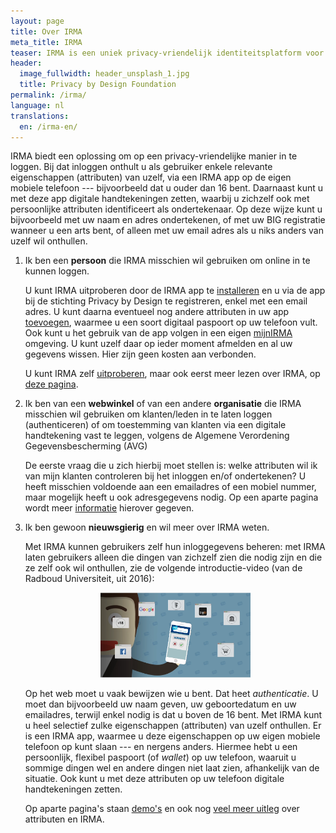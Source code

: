 ```yaml
---
layout: page
title: Over IRMA
meta_title: IRMA
teaser: IRMA is een uniek privacy-vriendelijk identiteitsplatform voor zowel authenticatie als ondertekening.
header:
  image_fullwidth: header_unsplash_1.jpg
  title: Privacy by Design Foundation
permalink: /irma/
language: nl
translations:
  en: /irma-en/
---
```


IRMA biedt een oplossing om op een privacy-vriendelijke manier in te
loggen. Bij dat inloggen onthult u als gebruiker enkele relevante
eigenschappen (attributen) van uzelf, via een IRMA app op de eigen
mobiele telefoon --- bijvoorbeeld dat u ouder dan 16 bent. Daarnaast
kunt u met deze app digitale handtekeningen zetten, waarbij u zichzelf
ook met persoonlijke attributen identificeert als ondertekenaar. Op
deze wijze kunt u bijvoorbeeld met uw naam en adres ondertekenen, of
met uw BIG registratie wanneer u een arts bent, of alleen met uw email
adres als u niks anders van uzelf wil onthullen.

 1. Ik ben een **persoon** die IRMA misschien wil gebruiken om online
    in te kunnen loggen.

    U kunt IRMA uitproberen door de IRMA app te
    [installeren](/download) en u via de app bij de stichting Privacy
    by Design te registreren, enkel met een email adres. U kunt daarna
    eventueel nog andere attributen in uw app [toevoegen](/uitgifte),
    waarmee u een soort digitaal paspoort op uw telefoon vult. Ook
    kunt u het gebruik van de app volgen in een eigen
    [mijnIRMA](/mijnirma) omgeving. U kunt uzelf daar op ieder moment
    afmelden en al uw gegevens wissen.  Hier zijn geen kosten aan
    verbonden.

    U kunt IRMA zelf [uitproberen](/demo), maar ook eerst meer lezen
    over IRMA, op [deze pagina](/irma-uitleg).

 2. Ik ben van een **webwinkel** of van een andere **organisatie** die
    IRMA misschien wil gebruiken om klanten/leden in te laten loggen
    (authenticeren) of om toestemming van klanten via een digitale
    handtekening vast te leggen, volgens de Algemene Verordening
    Gegevensbescherming (AVG)

    De eerste vraag die u zich hierbij moet stellen is: welke
    attributen wil ik van mijn klanten controleren bij het inloggen
    en/of ondertekenen? U heeft misschien voldoende aan een emailadres
    of een mobiel nummer, maar mogelijk heeft u ook adresgegevens
    nodig. Op een aparte pagina wordt meer
    [informatie](/irma-controleur) hierover gegeven.

 3. Ik ben gewoon **nieuwsgierig** en wil meer over IRMA weten.

    Met IRMA kunnen gebruikers zelf hun inloggegevens beheren&#58; met
    IRMA laten gebruikers alleen die dingen van zichzelf zien die
    nodig zijn en die ze zelf ook wil onthullen, zie de volgende
    introductie-video (van de Radboud Universiteit, uit 2016)&#58;

    <p align="center"><a
    href="https://www.youtube.com/watch?v=q6IihEQFPys"><img
    src="../images/irma-video-screenshot.png" alt="IRMA video"
    style="width: 50%; height: 50%"/></a></p>

    Op het web moet u vaak bewijzen wie u bent. Dat heet
    *authenticatie*. U moet dan bijvoorbeeld uw naam geven, uw
    geboortedatum en uw emailadres, terwijl enkel nodig is dat u boven
    de 16 bent. Met IRMA kunt u heel selectief zulke eigenschappen
    (attributen) van uzelf onthullen. Er is een IRMA app, waarmee u
    deze eigenschappen op uw eigen mobiele telefoon op kunt slaan ---
    en nergens anders. Hiermee hebt u een persoonlijk, flexibel
    paspoort (of *wallet*) op uw telefoon, waaruit u sommige dingen
    wel en andere dingen niet laat zien, afhankelijk van de
    situatie. Ook kunt u met deze attributen op uw telefoon digitale
    handtekeningen zetten.

    Op aparte pagina's staan [demo's](/demo) en ook nog [veel meer
    uitleg](/irma-uitleg) over attributen en IRMA.
